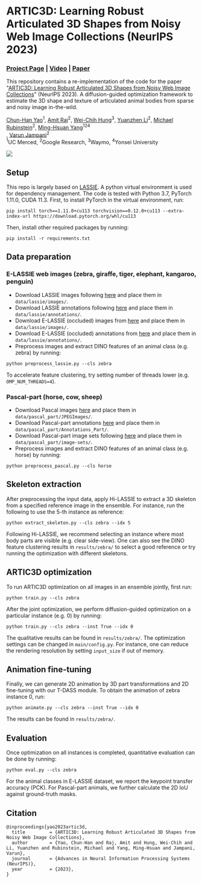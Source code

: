 # ARTIC3D: Learning Robust Articulated 3D Shapes from Noisy Web Image Collections (NeurIPS 2023)
### [Project Page](https://chhankyao.github.io/artic3d/) | [Video](https://youtu.be/r1uKgqWlfyY) | [Paper](https://arxiv.org/abs/2306.04619)

This repository contains a re-implementation of the code for the paper "[ARTIC3D: Learning Robust Articulated 3D Shapes from Noisy Web Image Collections](https://chhankyao.github.io/artic3d/)" (NeurIPS 2023). A diffusion-guided optimization framework to estimate the 3D shape and texture of articulated animal bodies from sparse and noisy image in-the-wild.

[Chun-Han Yao](https://www.chhankyao.com/)<sup>1</sup>, [Amit Raj](https://amitraj93.github.io/)<sup>2</sup>, [Wei-Chih Hung](https://hfslyc.github.io/)<sup>3</sup>, [Yuanzhen Li](http://people.csail.mit.edu/yzli/)<sup>2</sup>, [Michael Rubinstein](http://people.csail.mit.edu/mrub/)<sup>2</sup>, [Ming-Hsuan Yang](http://faculty.ucmerced.edu/mhyang/)<sup>124</sup><br>, [Varun Jampani](https://varunjampani.github.io)<sup>2</sup><br>
<sup>1</sup>UC Merced, <sup>2</sup>Google Research, <sup>3</sup>Waymo, <sup>4</sup>Yonsei University

![](figures/teaser.png)


## Setup

This repo is largely based on [LASSIE](https://github.com/google/lassie). A python virtual environment is used for dependency management. The code is tested with Python 3.7, PyTorch 1.11.0, CUDA 11.3. First, to install PyTorch in the virtual environment, run:

```
pip install torch==1.11.0+cu113 torchvision==0.12.0+cu113 --extra-index-url https://download.pytorch.org/whl/cu113
```

Then, install other required packages by running:

```
pip install -r requirements.txt
```


## Data preparation

### E-LASSIE web images (zebra, giraffe, tiger, elephant, kangaroo, penguin)
* Download LASSIE images following [here](https://github.com/google/lassie) and place them in `data/lassie/images/`.
* Download LASSIE annotations following [here](https://github.com/google/lassie) and place them in `data/lassie/annotations/`.
* Download E-LASSIE (occluded) images from [here](https://www.dropbox.com/s/d9tdrrm7joajfqe/images_occ.zip?dl=0) and place them in `data/lassie/images/`.
* Download E-LASSIE (occluded) annotations from [here](https://www.dropbox.com/s/rzgd1dxzl30rqug/annotations_occ.zip?dl=0) and place them in `data/lassie/annotations/`.
* Preprocess images and extract DINO features of an animal class (e.g. zebra) by running:
```
python preprocess_lassie.py --cls zebra
```
To accelerate feature clustering, try setting number of threads lower (e.g. `OMP_NUM_THREADS=4`).


### Pascal-part (horse, cow, sheep)
* Download Pascal images [here](http://host.robots.ox.ac.uk/pascal/VOC/voc2010/#devkit) and place them in `data/pascal_part/JPEGImages/`.
* Download Pascal-part annotations [here](http://roozbehm.info/pascal-parts/pascal-parts.html) and place them in `data/pascal_part/Annotations_Part/`.
* Download Pascal-part image sets following [here](https://github.com/google/lassie) and place them in `data/pascal_part/image-sets/`.
* Preprocess images and extract DINO features of an animal class (e.g. horse) by running:
```
python preprocess_pascal.py --cls horse
```


## Skeleton extraction

After preprocessing the input data, apply Hi-LASSIE to extract a 3D skeleton from a specified reference image in the ensemble. For instance, run the following to use the 5-th instance as reference:
```
python extract_skeleton.py --cls zebra --idx 5
```

Following Hi-LASSIE, we recommend selecting an instance where most body parts are visible (e.g. clear side-view). One can also see the DINO feature clustering results in `results/zebra/` to select a good reference or try running the optimization with different skeletons.


## ARTIC3D optimization

To run ARTIC3D optimization on all images in an ensemble jointly, first run:

```
python train.py --cls zebra
```

After the joint optimization, we perform diffusion-guided optimization on a particular instance (e.g. 0) by running:
```
python train.py --cls zebra --inst True --idx 0
```

The qualitative results can be found in `results/zebra/`. The optimization settings can be changed in `main/config.py`. For instance, one can reduce the rendering resolution by setting `input_size` if out of memory.


## Animation fine-tuning

Finally, we can generate 2D animation by 3D part transformations and 2D fine-tuning with our T-DASS module. To obtain the animation of zebra instance 0, run:

```
python animate.py --cls zebra --inst True --idx 0
```

The results can be found in `results/zebra/`.


## Evaluation

Once optimization on all instances is completed, quantitative evaluation can be done by running:

```
python eval.py --cls zebra
```

For the animal classes in E-LASSIE dataset, we report the keypoint transfer accuracy (PCK). For Pascal-part animals, we further calculate the 2D IoU against ground-truth masks.


## Citation

```
@inproceedings{yao2023artic3d,
  title         = {ARTIC3D: Learning Robust Articulated 3D Shapes from Noisy Web Image Collections},
  author        = {Yao, Chun-Han and Raj, Amit and Hung, Wei-Chih and Li, Yuanzhen and Rubinstein, Michael and Yang, Ming-Hsuan and Jampani, Varun},
  journal       = {Advances in Neural Information Processing Systems (NeurIPS)},
  year          = {2023},
}
```
